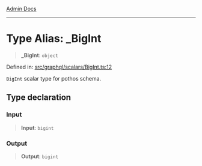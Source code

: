 [Admin Docs](/)

***

# Type Alias: \_BigInt

> **\_BigInt**: `object`

Defined in: [src/graphql/scalars/BigInt.ts:12](https://github.com/PalisadoesFoundation/talawa-api/blob/2cc2354b3599462f5e9976dfd00bd2cfa22095cb/src/graphql/scalars/BigInt.ts#L12)

`BigInt` scalar type for pothos schema.

## Type declaration

### Input

> **Input**: `bigint`

### Output

> **Output**: `bigint`
